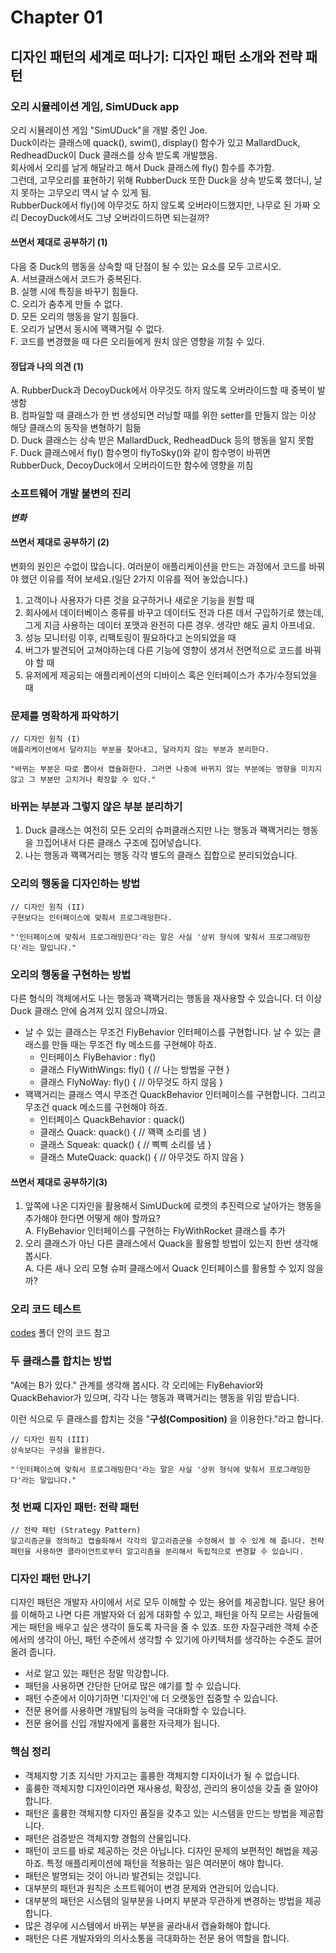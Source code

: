# Chapter 01

## 디자인 패턴의 세계로 떠나기: 디자인 패턴 소개와 전략 패턴

### 오리 시뮬레이션 게임, SimUDuck app

오리 시뮬레이션 게임 "SimUDuck"을 개발 중인 Joe.\
Duck이라는 클래스에 quack(), swim(), display() 함수가 있고 MallardDuck, RedheadDuck이 Duck 클래스를 상속 받도록 개발했음.\
회사에서 오리를 날게 해달라고 해서 Duck 클래스에 fly() 함수를 추가함.\
그런데, 고무오리를 표현하기 위해 RubberDuck 또한 Duck을 상속 받도록 했더니, 날지 못하는 고무오리 역시 날 수 있게 됨.\
RubberDuck에서 fly()에 아무것도 하지 않도록 오버라이드했지만, 나무로 된 가짜 오리 DecoyDuck에서도 그냥 오버라이드하면 되는걸까?

#### 쓰면서 제대로 공부하기 (1)

다음 중 Duck의 행동을 상속할 때 단점이 될 수 있는 요소를 모두 고르시오.\
A. 서브클래스에서 코드가 중복된다.\
B. 실행 시에 특징을 바꾸기 힘들다.\
C. 오리가 춤추게 만들 수 없다.\
D. 모든 오리의 행동을 알기 힘들다.\
E. 오리가 날면서 동시에 꽥꽥거릴 수 없다.\
F. 코드를 변경했을 때 다른 오리들에게 원치 않은 영향을 끼칠 수 있다.

#### 정답과 나의 의견 (1)

A. RubberDuck과 DecoyDuck에서 아무것도 하지 않도록 오버라이드할 때 중복이 발생함\
B. 컴파일할 때 클래스가 한 번 생성되면 러닝할 때를 위한 setter를 만들지 않는 이상 해당 클래스의 동작을 변형하기 힘듦\
D. Duck 클래스는 상속 받은 MallardDuck, RedheadDuck 등의 행동을 알지 못함\
F. Duck 클래스에서 fly() 함수명이 flyToSky()와 같이 함수명이 바뀌면 RubberDuck, DecoyDuck에서 오버라이드한 함수에 영향을 끼침

### 소프트웨어 개발 불변의 진리

**_변화_**

#### 쓰면서 제대로 공부하기 (2)

변화의 원인은 수없이 많습니다. 여러분이 애플리케이션을 만드는 과정에서 코드를 바꿔야 했던 이유를 적어 보세요.(일단 2가지 이유를 적어 놓았습니다.)

1. 고객이나 사용자가 다른 것을 요구하거나 새로운 기능을 원할 때
2. 회사에서 데이터베이스 종류를 바꾸고 데이터도 전과 다른 데서 구입하기로 했는데, 그게 지금 사용하는 데이터 포맷과 완전히 다른 경우. 생각만 해도 골치 아프네요.
3. 성능 모니터링 이후, 리팩토링이 필요하다고 논의되었을 때
4. 버그가 발견되어 고쳐야하는데 다른 기능에 영향이 생겨서 전면적으로 코드를 바꿔야 할 때
5. 유저에게 제공되는 애플리케이션의 디바이스 혹은 인터페이스가 추가/수정되었을 때

### 문제를 명확하게 파악하기

```text
// 디자인 원칙 (I)
애플리케이션에서 달라지는 부분을 찾아내고, 달라지지 않는 부분과 분리한다.

"바뀌는 부분은 따로 뽑아서 캡슐화한다. 그러면 나중에 바뀌지 않는 부분에는 영향을 미치지 않고 그 부분만 고치거나 확장할 수 있다."
```

### 바뀌는 부분과 그렇지 않은 부분 분리하기

1. Duck 클래스는 여전히 모든 오리의 슈퍼클래스지만 나는 행동과 꽥꽥거리는 행동을 끄집어내서 다른 클래스 구조에 집어넣습니다.
2. 나는 행동과 꽥꽥거리는 행동 각각 별도의 클래스 집합으로 분리되었습니다.

### 오리의 행동을 디자인하는 방법

```text
// 디자인 원칙 (II)
구현보다는 인터페이스에 맞춰서 프로그래밍한다.

"'인터페이스에 맞춰서 프로그래밍한다'라는 말은 사실 '상위 형식에 맞춰서 프로그래밍한다'라는 말입니다."
```

### 오리의 행동을 구현하는 방법

다른 형식의 객체에서도 나는 행동과 꽥꽥거리는 행동을 재사용할 수 있습니다. 더 이상 Duck 클래스 안에 숨겨져 있지 않으니까요.

- 날 수 있는 클래스는 무조건 FlyBehavior 인터페이스를 구현합니다. 날 수 있는 클래스를 만들 때는 무조건 fly 메소드를 구현해야 하죠.
  - 인터페이스 FlyBehavior : fly()
  - 클래스 FlyWithWings: fly() { // 나는 방법을 구현 }
  - 클래스 FlyNoWay: fly() { // 아무것도 하지 않음 }
- 꽥꽥거리는 클래스 역시 무조건 QuackBehavior 인터페이스를 구현합니다. 그리고 무조건 quack 메소드를 구현해야 하죠.
  - 인터페이스 QuackBehavior : quack()
  - 클래스 Quack: quack() { // 꽥꽥 소리를 냄 }
  - 클래스 Squeak: quack() { // 삑삑 소리를 냄 }
  - 클래스 MuteQuack: quack() { // 아무것도 하지 않음 }

#### 쓰면서 제대로 공부하기(3)

1. 앞쪽에 나온 디자인을 활용해서 SimUDuck에 로켓의 추진력으로 날아가는 행동을 추가해야 한다면 어떻게 해야 할까요?\
A. FlyBehavior 인터페이스를 구현하는 FlyWithRocket 클래스를 추가
2. 오리 클래스가 아닌 다른 클래스에서 Quack을 활용할 방법이 있는지 한번 생각해 봅시다.\
A. 다른 새나 오리 모형 슈퍼 클래스에서 Quack 인터페이스를 활용할 수 있지 않을까?

### 오리 코드 테스트

[codes](./codes/) 폴더 안의 코드 참고

### 두 클래스를 합치는 방법

"A에는 B가 있다." 관계를 생각해 봅시다. 각 오리에는 FlyBehavior와 QuackBehavior가 있으며, 각각 나는 행동과 꽥꽥거리는 행동을 위임 받습니다.

이런 식으로 두 클래스를 합치는 것을 "**구성(Composition)** 을 이용한다."라고 합니다.

```text
// 디자인 원칙 (III)
상속보다는 구성을 활용한다.

"'인터페이스에 맞춰서 프로그래밍한다'라는 말은 사실 '상위 형식에 맞춰서 프로그래밍한다'라는 말입니다."
```

### 첫 번째 디자인 패턴: 전략 패턴

```text
// 전략 패턴 (Strategy Pattern)
알고리즘군을 정의하고 캡슐화해서 각각의 알고리즘군을 수정해서 쓸 수 있게 해 줍니다. 전략 패턴을 사용하면 클라이언트로부터 알고리즘을 분리해서 독립적으로 변경할 수 있습니다.
```

### 디자인 패턴 만나기

디자인 패턴은 개발자 사이에서 서로 모두 이해할 수 있는 용어를 제공합니다. 일단 용어를 이해하고 나면 다른 개발자와 더 쉽게 대화할 수 있고, 패턴을 아직 모르는 사람들에게는 패턴을 배우고 싶은 생각이 들도록 자극을 줄 수 있죠. 또한 자질구레한 객체 수준에서의 생각이 아닌, 패턴 수준에서 생각할 수 있기에 아키텍처를 생각하는 수준도 끌어올려 줍니다.

- 서로 알고 있는 패턴은 정말 막강합니다.
- 패턴을 사용하면 간단한 단어로 많은 얘기를 할 수 있습니다.
- 패턴 수준에서 이야기하면 '디자인'에 더 오랫동안 집중할 수 있습니다.
- 전문 용어를 사용하면 개발팀의 능력을 극대화할 수 있습니다.
- 전문 용어를 신입 개발자에게 훌륭한 자극제가 됩니다.

### 핵심 정리

- 객체지향 기초 지식만 가지고는 훌륭한 객체지향 디자이너가 될 수 없습니다.
- 훌륭한 객체지향 디자인이라면 재사용성, 확장성, 관리의 용이성을 갖출 줄 알아야 합니다.
- 패턴은 훌륭한 객체지향 디자인 품질을 갖추고 있는 시스템을 만드는 방법을 제공합니다.
- 패턴은 검증받은 객체지향 경험의 산물입니다.
- 패턴이 코드를 바로 제공하는 것은 아닙니다. 디자인 문제의 보편적인 해법을 제공하죠. 특정 애플리케이션에 패턴을 적용하는 일은 여러분이 해야 합니다.
- 패턴은 발명되는 것이 아니라 발견되는 것입니다.
- 대부분의 패턴과 원칙은 소프트웨어이 변경 문제와 연관되어 있습니다.
- 대부분의 패턴은 시스템의 일부분을 나머지 부분과 무관하게 변경하는 방법을 제공합니다.
- 많은 경우에 시스템에서 바뀌는 부분을 골라내서 캡슐화해야 합니다.
- 패턴은 다른 개발자와의 의사소통을 극대화하는 전문 용어 역할을 합니다.
